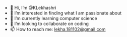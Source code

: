 - 👋 Hi, I’m @KLekhashri
- 👀 I’m interested in finding what I am passionate about
- 🌱 I’m currently learning computer science
- 💞️ I’m looking to collaborate on coding
- 📫 How to reach me: lekha.181102@gmail.com

<!---
KLekhashri/KLekhashri is a ✨ special ✨ repository because its `README.md` (this file) appears on your GitHub profile.
You can click the Preview link to take a look at your changes.
--->
